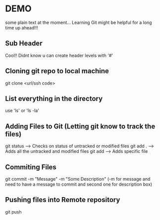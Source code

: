 # DEMO

some plain text at the moment...
Learning Git might be helpful for a long time up ahead!!!


## Sub Header

Cool!! Didnt know u can create header levels with '#'

## Cloning git repo to local machine
git clone <url/ssh code>

## List everything in the directory
use 'ls' or 'ls -la'

## Adding Files to Git (Letting git know to track the files)

git status --> Checks on status of untracked or modified files
git add . --> Adds all the untracked and modified files
git add <filename> --> Adds specific file

## Commiting Files

git commit -m "Message" -m "Some Description" (-m for message and need to have a message to commit and second one for description box)

## Pushing files into Remote repository

git push
